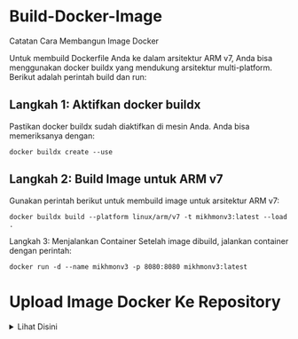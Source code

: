 # Build-Docker-Image
Catatan Cara Membangun Image Docker

Untuk membuild Dockerfile Anda ke dalam arsitektur ARM v7, Anda bisa menggunakan docker buildx yang mendukung arsitektur multi-platform. Berikut adalah perintah build dan run:

## Langkah 1: Aktifkan docker buildx
Pastikan docker buildx sudah diaktifkan di mesin Anda. Anda bisa memeriksanya dengan:

```
docker buildx create --use
```

## Langkah 2: Build Image untuk ARM v7
Gunakan perintah berikut untuk membuild image untuk arsitektur ARM v7:
```
docker buildx build --platform linux/arm/v7 -t mikhmonv3:latest --load .
```

Langkah 3: Menjalankan Container
Setelah image dibuild, jalankan container dengan perintah:

```
docker run -d --name mikhmonv3 -p 8080:8080 mikhmonv3:latest
```

# Upload Image Docker Ke Repository
<details>
  <summary>Lihat Disini</summary>

# Cara Upload Docker Image ke Docker Hub

Untuk meng-upload Docker image yang telah Anda build ke repository di Docker Hub, ikuti langkah-langkah berikut. Asumsinya Anda sudah memiliki akun Docker Hub dan sudah membuat repository `jeriyant/mikhmonv3`.

## Langkah-Langkah Upload Docker Image

1. **Login ke Docker Hub**  
   Pertama, Anda perlu login ke Docker Hub menggunakan command berikut:
   
   ```bash
   docker login
   ```
   
   Anda akan diminta memasukkan username dan password Docker Hub.

2. **Tag Docker Image**  
   Setelah login, tag Docker image yang sudah Anda buat (`mikhmonv3`) ke dalam format yang sesuai untuk Docker Hub. Formatnya adalah: `username/repository:tag`. Untuk contoh ini, gunakan repository `jeriyant/mikhmonv3`:
   
   ```bash
   docker tag mikhmonv3 jeriyant/mikhmonv3:latest
   ```
   
   Di sini `latest` adalah tag versi image Anda. Anda bisa menggantinya dengan tag lain, misalnya `v1.0` atau `stable`.

3. **Push Docker Image ke Docker Hub**  
   Setelah menambahkan tag, push Docker image ke Docker Hub menggunakan command berikut:
   
   ```bash
   docker push jeriyant/mikhmonv3:latest
   ```
   
   Ini akan meng-upload image yang telah Anda tag (`jeriyant/mikhmonv3:latest`) ke Docker Hub. Pastikan untuk menunggu hingga proses upload selesai.

4. **Verifikasi Upload**  
   Setelah proses push selesai, Anda dapat memverifikasi apakah image tersebut sudah berhasil di-upload dengan cara login ke Docker Hub di [link berikut](https://hub.docker.com/r/jeriyant/mikhmonv3) dan melihat daftar tag yang tersedia.

## Ringkasan

Berikut adalah command lengkapnya:

```bash
docker login
docker tag mikhmonv3 jeriyant/mikhmonv3:latest
docker push jeriyant/mikhmonv3:latest
```

### Pastikan Hal-Hal Berikut:
- Anda menggunakan nama repository yang benar (`jeriyant/mikhmonv3`).
- Anda telah melakukan login ke Docker Hub sebelum melakukan push.

Jika semuanya sudah benar, maka Docker image `mikhmonv3` yang Anda build akan berhasil ter-upload ke Docker Hub repository `jeriyant/mikhmonv3`.

</details>

